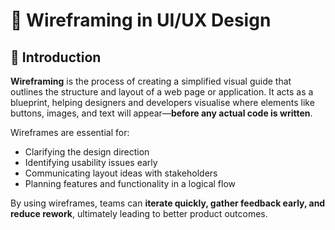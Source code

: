 # 🧩 Wireframing in UI/UX Design

## 📌 Introduction

**Wireframing** is the process of creating a simplified visual guide that outlines the structure and layout of a web page or application. It acts as a blueprint, helping designers and developers visualise where elements like buttons, images, and text will appear—**before any actual code is written**.

Wireframes are essential for:
- Clarifying the design direction
- Identifying usability issues early
- Communicating layout ideas with stakeholders
- Planning features and functionality in a logical flow

By using wireframes, teams can **iterate quickly, gather feedback early, and reduce rework**, ultimately leading to better product outcomes.
